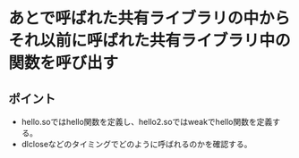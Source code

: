 # あとで呼ばれた共有ライブラリの中からそれ以前に呼ばれた共有ライブラリ中の関数を呼び出す

## ポイント
- hello.soではhello関数を定義し、hello2.soではweakでhello関数を定義する。
- dlcloseなどのタイミングでどのように呼ばれるのかを確認する。
